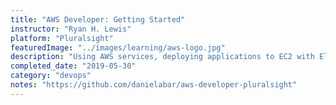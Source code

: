 ```yaml
---
title: "AWS Developer: Getting Started"
instructor: "Ryan H. Lewis"
platform: "Pluralsight"
featuredImage: "../images/learning/aws-logo.jpg"
description: "Using AWS services, deploying applications to EC2 with Elastic Beanstalk, storing and retrieving data in RDS and DynamoDB, and architecting infrastructure with CloudFormation."
completed_date: "2019-05-30"
category: "devops"
notes: "https://github.com/danielabar/aws-developer-pluralsight"
---
```

